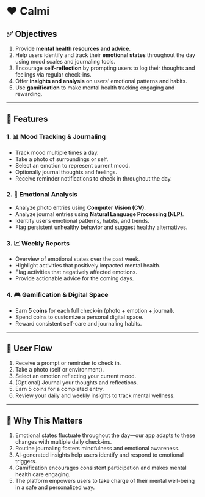 # ❤️ Calmi 

## ✅ **Objectives**

1. Provide **mental health resources and advice**.
2. Help users identify and track their **emotional states** throughout the day using mood scales and journaling tools.
3. Encourage **self-reflection** by prompting users to log their thoughts and feelings via regular check-ins.
4. Offer **insights and analysis** on users’ emotional patterns and habits.
5. Use **gamification** to make mental health tracking engaging and rewarding.

---

## 🌟 **Features**

### 1. 📊 Mood Tracking & Journaling

- Track mood multiple times a day.
- Take a photo of surroundings or self.
- Select an emotion to represent current mood.
- Optionally journal thoughts and feelings.
- Receive reminder notifications to check in throughout the day.

### 2. 🧠 Emotional Analysis

- Analyze photo entries using **Computer Vision (CV)**.
- Analyze journal entries using **Natural Language Processing (NLP)**.
- Identify user’s emotional patterns, habits, and trends.
- Flag persistent unhealthy behavior and suggest healthy alternatives.

### 3. 📈 Weekly Reports

- Overview of emotional states over the past week.
- Highlight activities that positively impacted mental health.
- Flag activities that negatively affected emotions.
- Provide actionable advice for the coming days.

### 4. 🎮 Gamification & Digital Space

- Earn **5 coins** for each full check-in (photo + emotion + journal).
- Spend coins to customize a personal digital space.
- Reward consistent self-care and journaling habits.

---

## 🔁 **User Flow**

1. Receive a prompt or reminder to check in.
2. Take a photo (self or environment).
3. Select an emotion reflecting your current mood.
4. (Optional) Journal your thoughts and reflections.
5. Earn 5 coins for a completed entry.
6. Review your daily and weekly insights to track mental wellness.

---

## 📌 **Why This Matters**

1. Emotional states fluctuate throughout the day—our app adapts to these changes with multiple daily check-ins.
2. Routine journaling fosters mindfulness and emotional awareness.
3. AI-generated insights help users identify and respond to emotional triggers.
4. Gamification encourages consistent participation and makes mental health care engaging.
5. The platform empowers users to take charge of their mental well-being in a safe and personalized way.
